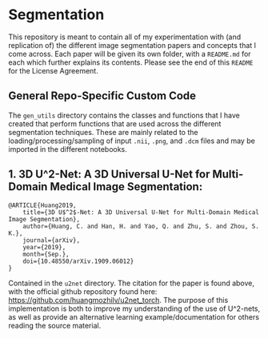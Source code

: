 # Segmentation
This repository is meant to contain all of my experimentation with (and replication of) the different image segmentation papers and concepts that I come across. Each paper will be given its own folder, with a `README.md` for each which further explains its contents. Please see the end of this `README` for the License Agreement.

## General Repo-Specific Custom Code
The `gen_utils` directory contains the classes and functions that I have created that perform functions that are used across the different segmentation techniques. These are mainly related to the loading/processing/sampling of input `.nii`, `.png`, and `.dcm` files and may be imported in the different notebooks.

## 1. 3D U^2-Net: A 3D Universal U-Net for Multi-Domain Medical Image Segmentation:
```
@ARTICLE{Huang2019,
    title={3D U$^2$-Net: A 3D Universal U-Net for Multi-Domain Medical Image Segmentation},
    author={Huang, C. and Han, H. and Yao, Q. and Zhu, S. and Zhou, S. K.},
    journal={arXiv}, 
    year={2019},
    month={Sep.},
    doi={10.48550/arXiv.1909.06012}
}
```
Contained in the `u2net` directory. The citation for the paper is found above, with the official github repository found here: https://github.com/huangmozhilv/u2net_torch. The purpose of this implementation is both to improve my understanding of the use of U^2-nets, as well as provide an alternative learning example/documentation for others reading the source material.
